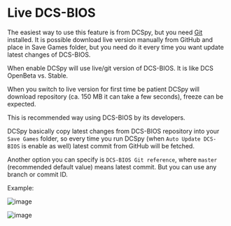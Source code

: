 # Live DCS-BIOS
The easiest way to use this feature is from DCSpy, but you need [Git](https://git-scm.com/download/win) installed. It is possible download live version manually from GitHub and place in Save Games folder, but you need do it every time you want update latest changes of DCS-BIOS.

When enable DCSpy will use live/git version of DCS-BIOS. It is like DCS OpenBeta vs. Stable.

When you switch to live version for first time be patient DCSpy will download repository (ca. 150 MB it can take a few seconds), freeze can be expected.

This is recommended way using DCS-BIOS by its developers. 

DCSpy basically copy latest changes from DCS-BIOS repository into your `Save Games` folder, so every time you run DCSpy (when `Auto Update DCS-BIOS` is enable as well) latest commit from GitHub will be fetched.

Another option you can specify is `DCS-BIOS Git reference`, where `master` (recommended default value) means latest commit. But you can use any branch or commit ID.

Example:

![image](https://github.com/emcek/dcspy/assets/475312/7d1da9db-a123-456f-bf7a-78d70344ba8c)

![image](https://github.com/emcek/dcspy/assets/475312/5e088539-a086-4375-8e1e-161287a04f18)
